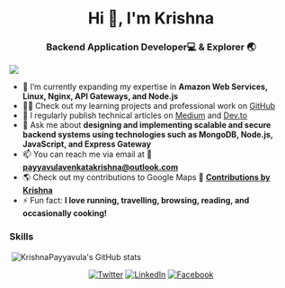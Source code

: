 <h1 align="center">Hi 👋, I'm Krishna</h1>
<h3 align="center">Backend Application Developer💻 & Explorer 🌏 </h3>

<p align="left"> <img src="https://komarev.com/ghpvc/?username=KrishnaPayyavula&color=brightgreen&style=plastic&label=PROFILE+VIEWS" /> </p>

- 🌱 I’m currently expanding my expertise in **Amazon Web Services, Linux, Nginx, API Gateways, and Node.js**
- 👨‍💻 Check out my learning projects and professional work on [GitHub](https://github.com/KrishnaPayyavula)
- 📝 I regularly publish technical articles on [Medium](https://medium.com/@krishnapayyavula) and [Dev.to](https://dev.to/krishnapayyavula)
- 💬 Ask me about **designing and implementing scalable and secure backend systems using technologies such as MongoDB, Node.js, JavaScript, and Express Gateway**
- 📫 You can reach me via email at 💌 **payyavulavenkatakrishna@outlook.com**
- 🌎 Check out my contributions to Google Maps 🧭 [**Contributions by Krishna**](https://maps.app.goo.gl/Zm6X6z2zEFaz3Kux8)
- ⚡ Fun fact: **I love running, travelling, browsing, reading, and occasionally cooking!**

### Skills

<p>&nbsp;<img align="center" src="https://github-readme-stats.vercel.app/api?username=KrishnaPayyavula&show_icons=true" alt="KrishnaPayyavula's GitHub stats" /></p>

<p align="center">
<a href="https://twitter.com/venkat967688632" target="_blank"><img src="https://img.shields.io/twitter/follow/venkat967688632?logo=twitter&style=for-the-badge" alt="Twitter"></a>
<a href="https://www.linkedin.com/in/krishnapayyavula/" target="_blank"><img src="https://img.shields.io/badge/-LinkedIn-blue?style=for-the-badge&logo=linkedin&color=blue" alt="LinkedIn"></a>
<a href="https://www.facebook.com/venkatakrishna.payyavula/" target="_blank"><img src="https://img.shields.io/badge/-Facebook-blue?style=for-the-badge&logo=facebook&color=blue" alt="Facebook"></a>
</p>
